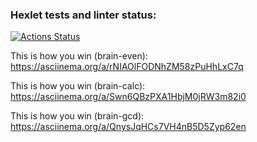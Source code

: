 ### Hexlet tests and linter status:
[![Actions Status](https://github.com/DanatN5/python-project-49/actions/workflows/hexlet-check.yml/badge.svg)](https://github.com/DanatN5/python-project-49/actions)

This is how you win (brain-even):
https://asciinema.org/a/rNIAOlFODNhZM58zPuHhLxC7q


This is how you win (brain-calc):
https://asciinema.org/a/Swn6QBzPXA1HbjM0jRW3m82i0


This is how you win (brain-gcd):
https://asciinema.org/a/QnysJqHCs7VH4nB5D5Zyp62en
